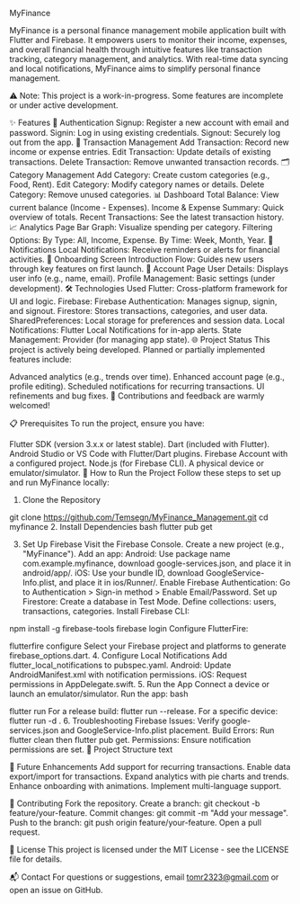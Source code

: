 MyFinance
  

MyFinance is a personal finance management mobile application built with Flutter and Firebase. It empowers users to monitor their income, expenses, and overall financial health through intuitive features like transaction tracking, category management, and analytics. With real-time data syncing and local notifications, MyFinance aims to simplify personal finance management.

⚠️ Note: This project is a work-in-progress. Some features are incomplete or under active development.

✨ Features
🔑 Authentication
Signup: Register a new account with email and password.
Signin: Log in using existing credentials.
Signout: Securely log out from the app.
💸 Transaction Management
Add Transaction: Record new income or expense entries.
Edit Transaction: Update details of existing transactions.
Delete Transaction: Remove unwanted transaction records.
🗂️ Category Management
Add Category: Create custom categories (e.g., Food, Rent).
Edit Category: Modify category names or details.
Delete Category: Remove unused categories.
📊 Dashboard
Total Balance: View current balance (Income - Expenses).
Income & Expense Summary: Quick overview of totals.
Recent Transactions: See the latest transaction history.
📈 Analytics Page
Bar Graph: Visualize spending per category.
Filtering Options:
By Type: All, Income, Expense.
By Time: Week, Month, Year.
🔔 Notifications
Local Notifications: Receive reminders or alerts for financial activities.
🚀 Onboarding Screen
Introduction Flow: Guides new users through key features on first launch.
👤 Account Page
User Details: Displays user info (e.g., name, email).
Profile Management: Basic settings (under development).
🛠️ Technologies Used
Flutter: Cross-platform framework for UI and logic.
Firebase:
Firebase Authentication: Manages signup, signin, and signout.
Firestore: Stores transactions, categories, and user data.
SharedPreferences: Local storage for preferences and session data.
Local Notifications: Flutter Local Notifications for in-app alerts.
State Management: Provider (for managing app state).
🌐 Project Status
This project is actively being developed. Planned or partially implemented features include:

Advanced analytics (e.g., trends over time).
Enhanced account page (e.g., profile editing).
Scheduled notifications for recurring transactions.
UI refinements and bug fixes.
🌟 Contributions and feedback are warmly welcomed!

📋 Prerequisites
To run the project, ensure you have:

Flutter SDK (version 3.x.x or latest stable).
Dart (included with Flutter).
Android Studio or VS Code with Flutter/Dart plugins.
Firebase Account with a configured project.
Node.js (for Firebase CLI).
A physical device or emulator/simulator.
🚀 How to Run the Project
Follow these steps to set up and run MyFinance locally:

1. Clone the Repository
 
git clone https://github.com/Temsegn/MyFinance_Management.git
cd myfinance
2. Install Dependencies
bash
flutter pub get

3. Set Up Firebase
Visit the Firebase Console.
Create a new project (e.g., "MyFinance").
Add an app:
Android: Use package name com.example.myfinance, download google-services.json, and place it in android/app/.
iOS: Use your bundle ID, download GoogleService-Info.plist, and place it in ios/Runner/.
Enable Firebase Authentication:
Go to Authentication > Sign-in method > Enable Email/Password.
Set up Firestore:
Create a database in Test Mode.
Define collections: users, transactions, categories.
Install Firebase CLI:
 
npm install -g firebase-tools
firebase login
Configure FlutterFire:
  

 
flutterfire configure
Select your Firebase project and platforms to generate firebase_options.dart.
4. Configure Local Notifications
Add flutter_local_notifications to pubspec.yaml.
Android: Update AndroidManifest.xml with notification permissions.
iOS: Request permissions in AppDelegate.swift.
5. Run the App
Connect a device or launch an emulator/simulator.
Run the app:
bash
 
flutter run
For a release build: flutter run --release.
For a specific device: flutter run -d <device-id>.
6. Troubleshooting
Firebase Issues: Verify google-services.json and GoogleService-Info.plist placement.
Build Errors: Run flutter clean then flutter pub get.
Permissions: Ensure notification permissions are set.
📁 Project Structure
text
  
🔮 Future Enhancements
Add support for recurring transactions.
Enable data export/import for transactions.
Expand analytics with pie charts and trends.
Enhance onboarding with animations.
Implement multi-language support.

🤝 Contributing
Fork the repository.
Create a branch: git checkout -b feature/your-feature.
Commit changes: git commit -m "Add your message".
Push to the branch: git push origin feature/your-feature.
Open a pull request.

📜 License
This project is licensed under the MIT License - see the LICENSE file for details.

📬 Contact
For questions or suggestions, email tomr2323@gmail.com or open an issue on GitHub.
